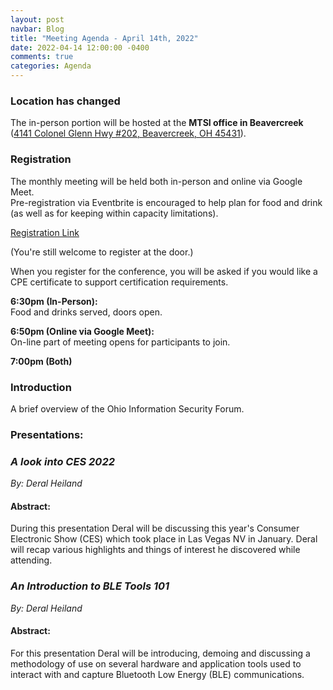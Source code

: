 ```yaml
---
layout: post
navbar: Blog
title: "Meeting Agenda - April 14th, 2022"
date: 2022-04-14 12:00:00 -0400
comments: true
categories: Agenda
---
```


### Location has changed
The in-person portion will be hosted at the **MTSI office in Beavercreek**  
([4141 Colonel Glenn Hwy #202, Beavercreek, OH 45431](https://www.google.com/maps/place/4141+Colonel+Glenn+Hwy+%23+115,+Beavercreek,+OH+45431/)).  


### Registration  
The monthly meeting will be held both in-person and online via Google Meet.  
Pre-registration via Eventbrite is encouraged to help plan for food and drink (as well as for keeping within capacity limitations).  

[Registration Link](https://www.eventbrite.com/e/311772819897)  

(You're still welcome to register at the door.)

When you register for the conference, you will be asked if you would like a CPE certificate to support certification requirements.  

**6:30pm (In-Person):**  
Food and drinks served, doors open.  

**6:50pm (Online via Google Meet):**  
On-line part of meeting opens for participants to join.  

**7:00pm (Both)**  

### Introduction

A brief overview of the Ohio Information Security Forum.

### Presentations:

### *A look into CES 2022*
_By: Deral Heiland_

#### Abstract:  
During this presentation Deral will be discussing this year's Consumer Electronic Show (CES) which took place in Las Vegas NV in January. Deral will recap various highlights and things of interest he discovered while attending.


### *An Introduction to BLE Tools 101*
_By: Deral Heiland_

#### Abstract:
For this presentation Deral will be introducing, demoing and discussing a methodology of use on several hardware and application tools used to interact with and capture Bluetooth Low Energy (BLE) communications.
